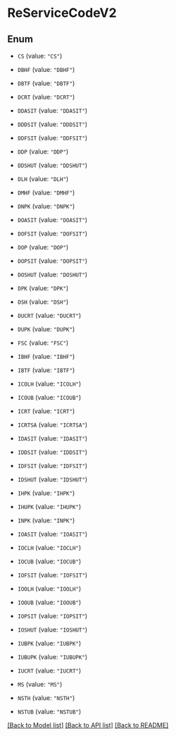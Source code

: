 # ReServiceCodeV2

## Enum


* `CS` (value: `"CS"`)

* `DBHF` (value: `"DBHF"`)

* `DBTF` (value: `"DBTF"`)

* `DCRT` (value: `"DCRT"`)

* `DDASIT` (value: `"DDASIT"`)

* `DDDSIT` (value: `"DDDSIT"`)

* `DDFSIT` (value: `"DDFSIT"`)

* `DDP` (value: `"DDP"`)

* `DDSHUT` (value: `"DDSHUT"`)

* `DLH` (value: `"DLH"`)

* `DMHF` (value: `"DMHF"`)

* `DNPK` (value: `"DNPK"`)

* `DOASIT` (value: `"DOASIT"`)

* `DOFSIT` (value: `"DOFSIT"`)

* `DOP` (value: `"DOP"`)

* `DOPSIT` (value: `"DOPSIT"`)

* `DOSHUT` (value: `"DOSHUT"`)

* `DPK` (value: `"DPK"`)

* `DSH` (value: `"DSH"`)

* `DUCRT` (value: `"DUCRT"`)

* `DUPK` (value: `"DUPK"`)

* `FSC` (value: `"FSC"`)

* `IBHF` (value: `"IBHF"`)

* `IBTF` (value: `"IBTF"`)

* `ICOLH` (value: `"ICOLH"`)

* `ICOUB` (value: `"ICOUB"`)

* `ICRT` (value: `"ICRT"`)

* `ICRTSA` (value: `"ICRTSA"`)

* `IDASIT` (value: `"IDASIT"`)

* `IDDSIT` (value: `"IDDSIT"`)

* `IDFSIT` (value: `"IDFSIT"`)

* `IDSHUT` (value: `"IDSHUT"`)

* `IHPK` (value: `"IHPK"`)

* `IHUPK` (value: `"IHUPK"`)

* `INPK` (value: `"INPK"`)

* `IOASIT` (value: `"IOASIT"`)

* `IOCLH` (value: `"IOCLH"`)

* `IOCUB` (value: `"IOCUB"`)

* `IOFSIT` (value: `"IOFSIT"`)

* `IOOLH` (value: `"IOOLH"`)

* `IOOUB` (value: `"IOOUB"`)

* `IOPSIT` (value: `"IOPSIT"`)

* `IOSHUT` (value: `"IOSHUT"`)

* `IUBPK` (value: `"IUBPK"`)

* `IUBUPK` (value: `"IUBUPK"`)

* `IUCRT` (value: `"IUCRT"`)

* `MS` (value: `"MS"`)

* `NSTH` (value: `"NSTH"`)

* `NSTUB` (value: `"NSTUB"`)


[[Back to Model list]](../README.md#documentation-for-models) [[Back to API list]](../README.md#documentation-for-api-endpoints) [[Back to README]](../README.md)


